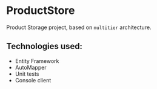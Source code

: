 # ProductStore
Product  Storage project, based on `multitier` architecture.
## Technologies used:
* Entity Framework
* AutoMapper
* Unit tests
* Console client

